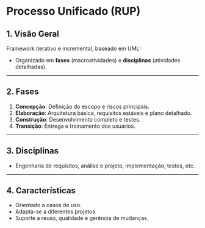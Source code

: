 # **Processo Unificado (RUP)**

## 1. Visão Geral

Framework iterativo e incremental, baseado em UML:

- Organizado em **fases** (macroatividades) e **disciplinas** (atividades detalhadas).

---
## 2. Fases

1. **Concepção**: Definição do escopo e riscos principais.
2. **Elaboração**: Arquitetura básica, requisitos estáveis e plano detalhado.
3. **Construção**: Desenvolvimento completo e testes.
4. **Transição**: Entrega e treinamento dos usuários.

---
## 3. Disciplinas

- Engenharia de requisitos, análise e projeto, implementação, testes, etc.

---
## 4. Características

- Orientado a casos de uso.
- Adapta-se a diferentes projetos.
- Suporte a reuso, qualidade e gerência de mudanças.